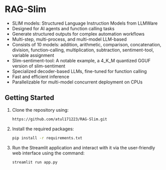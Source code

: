 # RAG-Slim

- SLIM models: Structured Language Instruction Models from LLMWare
- Designed for AI agents and function calling tasks
- Generate structured outputs for complex automation workflows
- Multi-step, multi-process, and multi-model LLM-based
- Consists of 10 models: addition, arithmetic, comparison, concatenation, division, function-calling, multiplication, subtraction, sentiment-tool, variable assignment
- Slim-sentiment-tool: A notable example, a 4_K_M quantized GGUF version of slim-sentiment
- Specialized decoder-based LLMs, fine-tuned for function calling
- Fast and efficient inference
- Parallelizable for multi-model concurrent deployment on CPUs


## Getting Started

1. Clone the repository using:
   ```bash
   https://github.com/atul171223/RAG-Slim.git
   ```
2. Install the required packages:
   ```bash
   pip install -r requirements.txt
   ```
3. Run the Streamlit application and interact with it via the user-friendly web interface using the command:
   ```bash
   streamlit run app.py
   ```